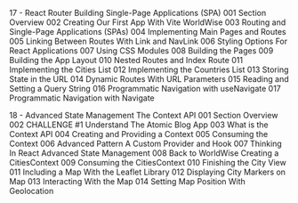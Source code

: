 17 - React Router Building Single-Page Applications (SPA)
001 Section Overview
002 Creating Our First App With Vite WorldWise
003 Routing and Single-Page Applications (SPAs)
004 Implementing Main Pages and Routes
005 Linking Between Routes With Link and NavLink
006 Styling Options For React Applications
007 Using CSS Modules
008 Building the Pages
009 Building the App Layout
010 Nested Routes and Index Route
011 Implementing the Cities List
012 Implementing the Countries List
013 Storing State in the URL
014 Dynamic Routes With URL Parameters
015 Reading and Setting a Query String
016 Programmatic Navigation with useNavigate
017 Programmatic Navigation with Navigate

18 - Advanced State Management The Context API
001 Section Overview
002 CHALLENGE #1 Understand The Atomic Blog App
003 What is the Context API
004 Creating and Providing a Context
005 Consuming the Context
006 Advanced Pattern A Custom Provider and Hook
007 Thinking In React Advanced State Management
008 Back to WorldWise Creating a CitiesContext
009 Consuming the CitiesContext
010 Finishing the City View
011 Including a Map With the Leaflet Library
012 Displaying City Markers on Map
013 Interacting With the Map
014 Setting Map Position With Geolocation